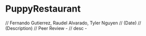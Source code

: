 # PuppyRestaurant
// Fernando Gutierrez, Raudel Alvarado, Tyler Nguyen
// (Date)
// (Description)
// Peer Review -
// desc - 